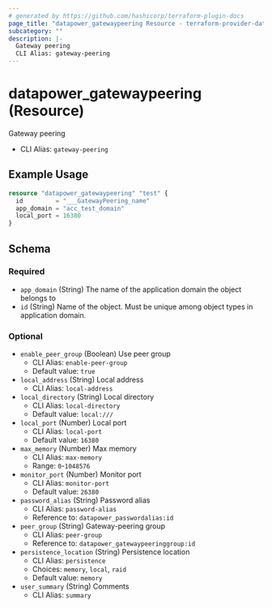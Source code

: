```yaml
---
# generated by https://github.com/hashicorp/terraform-plugin-docs
page_title: "datapower_gatewaypeering Resource - terraform-provider-datapower"
subcategory: ""
description: |-
  Gateway peering
  CLI Alias: gateway-peering
---
```


# datapower_gatewaypeering (Resource)

Gateway peering
  - CLI Alias: `gateway-peering`

## Example Usage

```terraform
resource "datapower_gatewaypeering" "test" {
  id         = "___GatewayPeering_name"
  app_domain = "acc_test_domain"
  local_port = 16380
}
```

<!-- schema generated by tfplugindocs -->
## Schema

### Required

- `app_domain` (String) The name of the application domain the object belongs to
- `id` (String) Name of the object. Must be unique among object types in application domain.

### Optional

- `enable_peer_group` (Boolean) Use peer group
  - CLI Alias: `enable-peer-group`
  - Default value: `true`
- `local_address` (String) Local address
  - CLI Alias: `local-address`
- `local_directory` (String) Local directory
  - CLI Alias: `local-directory`
  - Default value: `local:///`
- `local_port` (Number) Local port
  - CLI Alias: `local-port`
  - Default value: `16380`
- `max_memory` (Number) Max memory
  - CLI Alias: `max-memory`
  - Range: `0`-`1048576`
- `monitor_port` (Number) Monitor port
  - CLI Alias: `monitor-port`
  - Default value: `26380`
- `password_alias` (String) Password alias
  - CLI Alias: `password-alias`
  - Reference to: `datapower_passwordalias:id`
- `peer_group` (String) Gateway-peering group
  - CLI Alias: `peer-group`
  - Reference to: `datapower_gatewaypeeringgroup:id`
- `persistence_location` (String) Persistence location
  - CLI Alias: `persistence`
  - Choices: `memory`, `local`, `raid`
  - Default value: `memory`
- `user_summary` (String) Comments
  - CLI Alias: `summary`
